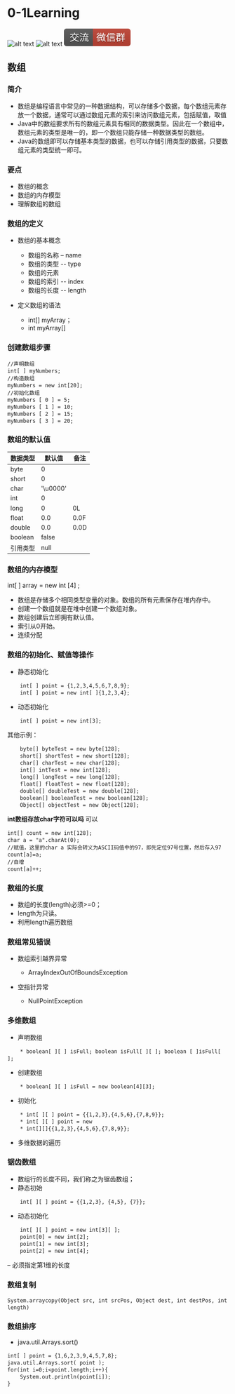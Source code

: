 # 0-1Learning

![alt text](../../static/common/svg/luoxiaosheng.svg "公众号")
![alt text](../../static/common/svg/luoxiaosheng_learning.svg "学习")
![alt text](../../static/common/svg/luoxiaosheng_wechat.svg "微信")


## 数组

### 简介
* 数组是编程语言中常见的一种数据结构，可以存储多个数据，每个数组元素存放一个数据，通常可以通过数组元素的索引来访问数组元素，包括赋值，取值
* Java中的数组要求所有的数组元素具有相同的数据类型。因此在一个数组中，数组元素的类型是唯一的，即一个数组只能存储一种数据类型的数组。
* Java的数组即可以存储基本类型的数据，也可以存储引用类型的数据，只要数组元素的类型统一即可。

### 要点
* 数组的概念
* 数组的内存模型
* 理解数组的数组

### 数组的定义
* 数组的基本概念
    * 数组的名称 – name
    * 数组的类型 -- type
    * 数组的元素
    * 数组的索引 -- index
    * 数组的长度 -- length

* 定义数组的语法
    * int[] myArray；
    * int myArray[]
    
### 创建数组步骤
``````
//声明数组    
int[ ] myNumbers;
//构造数组
myNumbers = new int[20];
//初始化数组
myNumbers [ 0 ] = 5;
myNumbers [ 1 ] = 10;
myNumbers [ 2 ] = 15;
myNumbers [ 3 ] = 20;
``````
### 数组的默认值
| 数据类型  |   默认值  |  备注  | 
| ---- | ---- | ---- |
| byte | 0    | 	 | 
| short| 0    |      | 
| char | '\u0000'|   |	
| int  | 0    |      | 
| long | 0    | 0L    | 
| float| 0.0  | 0.0F  | 
| double| 0.0 | 0.0D  | 
| boolean| false|     | 
| 引用类型| null| 	  | 

### 数组的内存模型

int[ ] array = new int [4] ;
* 数组是存储多个相同类型变量的对象。数组的所有元素保存在堆内存中。
* 创建一个数组就是在堆中创建一个数组对象。
* 数组创建后立即拥有默认值。
* 索引从0开始。
* 连续分配

### 数组的初始化、赋值等操作
* 静态初始化
```
    int[ ] point = {1,2,3,4,5,6,7,8,9};
    int[ ] point = new int[ ]{1,2,3,4};
```
* 动态初始化
```
    int[ ] point = new int[3];
```
其他示例：
```
    byte[] byteTest = new byte[128];
    short[] shortTest = new short[128];
    char[] charTest = new char[128];
    int[] intTest = new int[128];
    long[] longTest = new long[128];
    float[] floatTest = new float[128];
    double[] doubleTest = new double[128];
    boolean[] booleanTest = new boolean[128];
    Object[] objectTest = new Object[128];
```

**int数组存放char字符可以吗**
可以
```
int[] count = new int[128];
char a = "a".charAt(0);
//赋值，这里的char a 实际会转义为ASCII码值中的97，即先定位97号位置，然后存入97
count[a]=a;
//自增
count[a]++;
```

### 数组的长度
* 数组的长度(length)必须>=0；
* length为只读。
* 利用length遍历数组

### 数组常见错误
* 数组索引越界异常
    * ArrayIndexOutOfBoundsException

* 空指针异常
    * NullPointException

### 多维数组
* 声明数组
```
    * boolean[ ][ ] isFull; boolean isFull[ ][ ]; boolean [ ]isFull[ ];
```
* 创建数组
```
    * boolean[ ][ ]	isFull = new boolean[4][3];
```
* 初始化
```
    * int[ ][ ] point = {{1,2,3},{4,5,6},{7,8,9}};
    * int[ ][ ] point = new
    * int[][]{{1,2,3},{4,5,6},{7,8,9}};
```
* 多维数据的遍历


### 锯齿数组

* 数组行的长度不同，我们称之为锯齿数组；
* 静态初始
```
    int[ ][ ] point = {{1,2,3}, {4,5}, {7}};
```
* 动态初始化
```
    int[ ][ ] point = new int[3][ ];
    point[0] = new int[2]; 
    point[1] = new int[3]; 
    point[2] = new int[4]; 
```
–	必须指定第1维的长度

### 数组复制
```
System.arraycopy(Object src, int srcPos, Object dest, int destPos, int length)
```

### 数组排序
* java.util.Arrays.sort()
``````
int[ ] point = {1,6,2,3,9,4,5,7,8};
java.util.Arrays.sort( point ); 
for(int i=0;i<point.length;i++){
    System.out.println(point[i]);
}

``````










